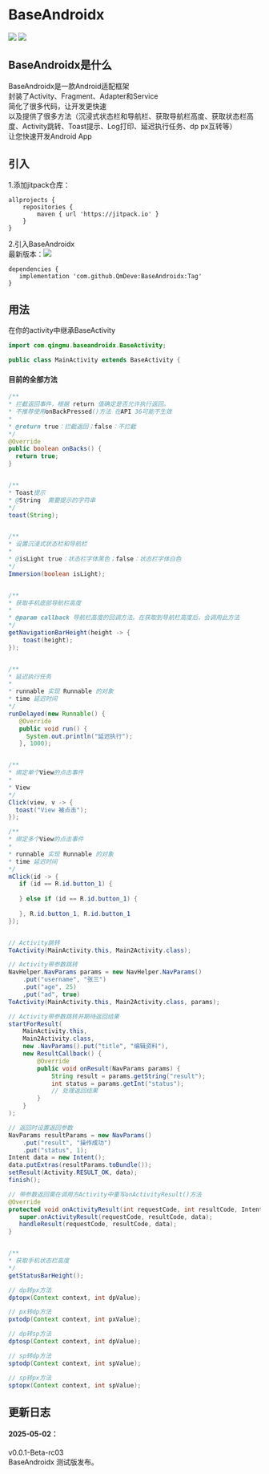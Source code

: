 # BaseAndroidx
[![](https://jitpack.io/v/XunMus/BaseAndroidx.svg)](https://jitpack.io/#XunMus/BaseAndroidx)
[![](https://camo.githubusercontent.com/c3b7a50769cb50bd6e9ac6ce04c47435001631dee3c8cd946fdceafe02d779d8/68747470733a2f2f696d672e736869656c64732e696f2f62616467652f4c6963656e73652d417061636865253230322e302d7265642e737667)](http://www.apache.org/licenses/LICENSE-2.0)


## BaseAndroidx是什么
BaseAndroidx是一款Android适配框架
</br>
封装了Activity、Fragment、Adapter和Service
</br>
简化了很多代码，让开发更快速
</br>
以及提供了很多方法（沉浸式状态栏和导航栏、获取导航栏高度、获取状态栏高度、Activity跳转、Toast提示、Log打印、延迟执行任务、dp px互转等）
</br>
让您快速开发Android App

## 引入
1.添加jitpack仓库：
```
allprojects {
    repositories {
        maven { url 'https://jitpack.io' }
    }
}
```
2.引入BaseAndroidx
</br>
最新版本：[![](https://jitpack.io/v/XunMus/BaseAndroidx.svg)](https://jitpack.io/#XunMus/BaseAndroidx)
```
dependencies {
   implementation 'com.github.QmDeve:BaseAndroidx:Tag'
}
```

## 用法
在你的activity中继承BaseActivity
``` java
import com.qingmu.baseandroidx.BaseActivity;

public class MainActivity extends BaseActivity {
```

#### 目前的全部方法
``` java
/**
* 拦截返回事件，根据 return 值确定是否允许执行返回。
* 不推荐使用onBackPressed()方法 在API 36可能不生效
*
* @return true：拦截返回；false：不拦截
*/
@Override
public boolean onBacks() {
  return true;
}


/**
* Toast提示
* @String  需要提示的字符串
*/
toast(String);


/**
* 设置沉浸式状态栏和导航栏
*
* @isLight true：状态栏字体黑色；false：状态栏字体白色
*/
Immersion(boolean isLight);


/**
* 获取手机底部导航栏高度
*
* @param callback 导航栏高度的回调方法。在获取到导航栏高度后，会调用此方法
*/
getNavigationBarHeight(height -> {
    toast(height);
});


/**
* 延迟执行任务
*
* runnable 实现 Runnable 的对象
* time 延迟时间
*/
runDelayed(new Runnable() {
   @Override
   public void run() {
     System.out.println("延迟执行");
   }, 1000);


/**
* 绑定单个View的点击事件
*
* View 
*/
Click(view, v -> {
  toast("View 被点击");
});

/**
* 绑定多个View的点击事件
*
* runnable 实现 Runnable 的对象
* time 延迟时间
*/
mClick(id -> {
   if (id == R.id.button_1) {
      
   } else if (id == R.id.button_1) {
       
   }, R.id.button_1, R.id.button_1
});


// Activity跳转
ToActivity(MainActivity.this, Main2Activity.class);

// Activity带参数跳转
NavHelper.NavParams params = new NavHelper.NavParams()
    .put("username", "张三")
    .put("age", 25)
    ,put("ad", true)
ToActivity(MainActivity.this, Main2Activity.class, params);

// Activity带参数跳转并期待返回结果
startForResult(
    MainActivity.this, 
    Main2Activity.class, 
    new .NavParams().put("title", "编辑资料"),
    new ResultCallback() {
        @Override
        public void onResult(NavParams params) {
            String result = params.getString("result");
            int status = params.getInt("status");
            // 处理返回结果
        }
    }
);

// 返回时设置返回参数
NavParams resultParams = new NavParams()
    .put("result", "操作成功")
    .put("status", 1);
Intent data = new Intent();
data.putExtras(resultParams.toBundle());
setResult(Activity.RESULT_OK, data);
finish();

// 带参数返回需在调用方Activity中重写onActivityResult()方法
@Override
protected void onActivityResult(int requestCode, int resultCode, Intent data) {
   super.onActivityResult(requestCode, resultCode, data);
   handleResult(requestCode, resultCode, data);
}


/**
* 获取手机状态栏高度
*/
getStatusBarHeight();

// dp转px方法
dptopx(Context context, int dpValue);

// px转dp方法
pxtodp(Context context, int pxValue);

// dp转sp方法
dptosp(Context context, int dpValue);

// sp转dp方法
sptodp(Context context, int spValue);

// sp转px方法
sptopx(Context context, int spValue);

```

## 更新日志

#### 2025-05-02：
v0.0.1-Beta-rc03
</br>
BaseAndroidx 测试版发布。
